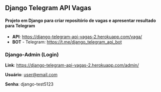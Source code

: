 ## Django Telegram API Vagas
#### Projeto em Django para criar repositório de vagas e apresentar resultado para Telegram

* **API**: https://django-telegram-api-vagas-2.herokuapp.com/vaga/
* **BOT** - Telegram: https://t.me/django_telegram_api_bot

### Django-Admin (Login)

**Link**:
https://django-telegram-api-vagas-2.herokuapp.com/admin/ 

**Usuário**:
user@email.com

**Senha**:
django-test5123
